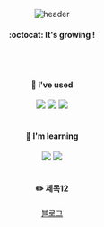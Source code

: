 <div align="center"> 


![header](https://capsule-render.vercel.app/api?type=cylinder&color=F28500&height=130&section=header&text=gtaegyung&fontColor=ffffff&fontSize=40&animation=fadeIn&fontAlignY=55&desc=%20&descAlignY=62&descAlign=62)
  
####  :octocat: It's growing !

  
 <br/>
 <br/>
  
####  :deciduous_tree: I've used
<img src="https://img.shields.io/badge/JAVA-007396?style=for-the-badge&logo=Java&logoColor=white">
<img src="https://img.shields.io/badge/Spring-6DB33F?style=for-the-badge&logo=Spring&logoColor=white">
<img src="https://img.shields.io/badge/github-181717?style=for-the-badge&logo=github&logoColor=white">
 
   <br/>
   <br/>

####  :school_satchel: I'm learning
<img src="https://img.shields.io/badge/MySQL-4479A1?style=for-the-badge&logo=MySQL&logoColor=white">
<img src="https://img.shields.io/badge/aws-232F3E?style=for-the-badge&logo=Amazon aws&logoColor=white">
   
   <br/>
   <br/>
   
####  :pencil2: 제목12 
[블로그](https://taeging.tistory.com/)

    

</div>
